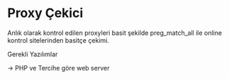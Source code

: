 # Proxy Çekici
Anlık olarak kontrol edilen proxyleri basit şekilde preg_match_all ile online kontrol sitelerinden basitçe çekimi.

Gerekli Yazılımlar

-> PHP ve Tercihe göre web server
